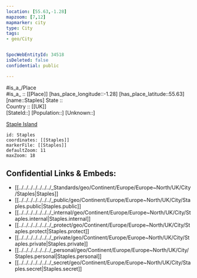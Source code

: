 ```yaml
---
location: [55.63,-1.28] 
mapzoom: [7,12] 
mapmarker: city 
type: City
tags:
- geo/City


SpocWebEntityId: 34518
isDeleted: false
confidential: public

---
```

#is_a_/Place  
#is_a_ :: [[Place]] 
[has_place_longitude::-1.28] 
[has_place_latitude::55.63] 
[name::Staples] 
State ::  
Country :: [[UK]]  
[StateId::] 
[Population::] 
[Unknown::] 

[Staple Island](https://en.wikipedia.org/wiki/Staple_Island)

```leaflet
id: Staples
coordinates: [[Staples]] 
markerFile: [[Staples]] 
defaultZoom: 11 
maxZoom: 18
```


## Confidential Links & Embeds: 
- [[../../../../../../../_Standards/geo/Continent/Europe/Europe~North/UK/City/Staples|Staples]] 
- [[../../../../../../../_public/geo/Continent/Europe/Europe~North/UK/City/Staples.public|Staples.public]] 
- [[../../../../../../../_internal/geo/Continent/Europe/Europe~North/UK/City/Staples.internal|Staples.internal]] 
- [[../../../../../../../_protect/geo/Continent/Europe/Europe~North/UK/City/Staples.protect|Staples.protect]] 
- [[../../../../../../../_private/geo/Continent/Europe/Europe~North/UK/City/Staples.private|Staples.private]] 
- [[../../../../../../../_personal/geo/Continent/Europe/Europe~North/UK/City/Staples.personal|Staples.personal]] 
- [[../../../../../../../_secret/geo/Continent/Europe/Europe~North/UK/City/Staples.secret|Staples.secret]] 
